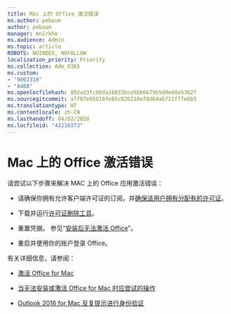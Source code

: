 ```yaml
---
title: Mac 上的 Office 激活错误
ms.author: pebaum
author: pebaum
manager: mnirkhe
ms.audience: Admin
ms.topic: article
ROBOTS: NOINDEX, NOFOLLOW
localization_priority: Priority
ms.collection: Adm_O365
ms.custom:
- "9002310"
- "4488"
ms.openlocfilehash: 892ad3fc88da16833bce5bb6679b5d9e60a5302f
ms.sourcegitcommit: aff07e85010fe85c026218ef8d64ab721f7fe0b5
ms.translationtype: HT
ms.contentlocale: zh-CN
ms.lasthandoff: 04/02/2020
ms.locfileid: "43116373"
---
```

# <a name="office-activation-errors-on-mac"></a>Mac 上的 Office 激活错误

请尝试以下步骤来解决 MAC 上的 Office 应用激活错误：

- 请确保你拥有允许客户端许可证的订阅，并[确保该用户拥有分配有的许可证](https://docs.microsoft.com/office365/admin/subscriptions-and-billing/assign-licenses-to-users)。

- 下载并运行[许可证删除工具](https://support.office.com/article/how-to-remove-office-license-files-on-a-mac-b032c0f6-a431-4dad-83a9-6b727c03b193)。

- 重置凭据。 参见“[安装后无法激活 Office](https://support.office.com/article/5efba2b4-b1e6-4e5f-bf3c-6ab945d03dea#bkmk_cantactivate)”。

- 重启并使用你的账户登录 Office。

有关详细信息，请参阅：

- [激活 Office for Mac](https://support.office.com/article/activate-office-for-mac-7f6646b1-bb14-422a-9ad4-a53410fcefb2)

- [当无法安装或激活 Office for Mac 时应尝试的操作](https://support.office.com/article/5efba2b4-b1e6-4e5f-bf3c-6ab945d03dea#picktab=activation)

- [Outlook 2016 for Mac 反复提示进行身份验证](https://docs.microsoft.com/outlook/troubleshoot/sign-in/repeated-prompts-authentication)
